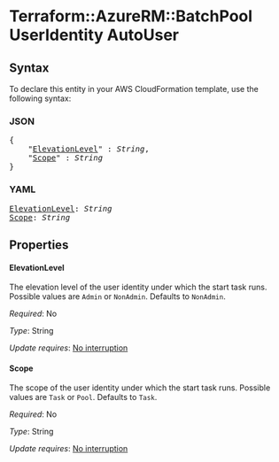 # Terraform::AzureRM::BatchPool UserIdentity AutoUser

## Syntax

To declare this entity in your AWS CloudFormation template, use the following syntax:

### JSON

<pre>
{
    "<a href="#elevationlevel" title="ElevationLevel">ElevationLevel</a>" : <i>String</i>,
    "<a href="#scope" title="Scope">Scope</a>" : <i>String</i>
}
</pre>

### YAML

<pre>
<a href="#elevationlevel" title="ElevationLevel">ElevationLevel</a>: <i>String</i>
<a href="#scope" title="Scope">Scope</a>: <i>String</i>
</pre>

## Properties

#### ElevationLevel

The elevation level of the user identity under which the start task runs. Possible values are `Admin` or `NonAdmin`. Defaults to `NonAdmin`.

_Required_: No

_Type_: String

_Update requires_: [No interruption](https://docs.aws.amazon.com/AWSCloudFormation/latest/UserGuide/using-cfn-updating-stacks-update-behaviors.html#update-no-interrupt)

#### Scope

The scope of the user identity under which the start task runs. Possible values are `Task` or `Pool`. Defaults to `Task`.

_Required_: No

_Type_: String

_Update requires_: [No interruption](https://docs.aws.amazon.com/AWSCloudFormation/latest/UserGuide/using-cfn-updating-stacks-update-behaviors.html#update-no-interrupt)

